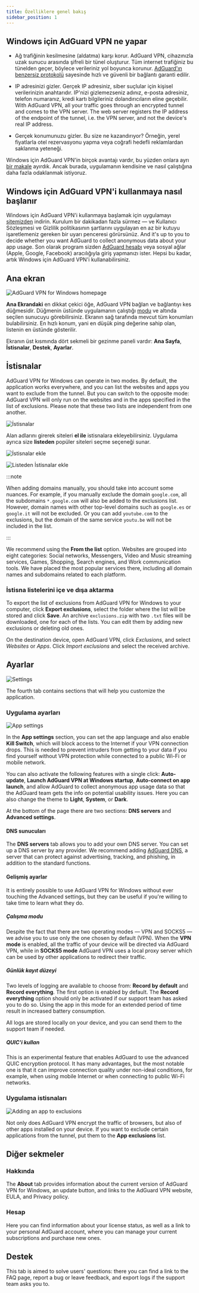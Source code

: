 ```yaml
---
title: Özelliklere genel bakış
sidebar_position: 1
---
```


## Windows için AdGuard VPN ne yapar

- Ağ trafiğinin kesilmesine (aldatma) karşı korur. AdGuard VPN, cihazınızla uzak sunucu arasında şifreli bir tünel oluşturur. Tüm internet trafiğiniz bu tünelden geçer, böylece verileriniz yol boyunca korunur. [AdGuard'ın benzersiz protokolü](/general/adguard-vpn-protocol) sayesinde hızlı ve güvenli bir bağlantı garanti edilir.

- IP adresinizi gizler. Gerçek IP adresiniz, siber suçlular için kişisel verilerinizin anahtarıdır. IP'nizi gizlemezseniz adınız, e-posta adresiniz, telefon numaranız, kredi kartı bilgileriniz dolandırıcıların eline geçebilir. With AdGuard VPN, all your traffic goes through an encrypted tunnel and comes to the VPN server. The web server registers the IP address of the endpoint of the tunnel, i.e. the VPN server, and not the device's real IP address.

- Gerçek konumunuzu gizler. Bu size ne kazandırıyor? Örneğin, yerel fiyatlarla otel rezervasyonu yapma veya coğrafi hedefli reklamlardan saklanma yeteneği.

Windows için AdGuard VPN'in birçok avantajı vardır, bu yüzden onlara ayrı [bir makale](/general/why-adguard-vpn) ayırdık. Ancak burada, uygulamanın kendisine ve nasıl çalıştığına daha fazla odaklanmak istiyoruz.

## Windows için AdGuard VPN'i kullanmaya nasıl başlanır

Windows için AdGuard VPN'i kullanmaya başlamak için uygulamayı [sitemizden](https://adguard-vpn.com/welcome.html) indirin. Kurulum bir dakikadan fazla sürmez — ve Kullanıcı Sözleşmesi ve Gizlilik politikasının şartlarını uygulayan en az bir kutuyu işaretlemeniz gereken bir uyarı penceresi görürsünüz. And it's up to you to decide whether you want AdGuard to collect anonymous data about your app usage. Son olarak program sizden [AdGuard hesabı](https://auth.adguard.com/login.html) veya sosyal ağlar (Apple, Google, Facebook) aracılığıyla giriş yapmanızı ister. Hepsi bu kadar, artık Windows için AdGuard VPN'i kullanabilirsiniz.

## Ana ekran

![AdGuard VPN for Windows homepage](https://cdn.adguardvpn.com/content/release_notes/vpn/windows/v2.0/new_main_window_en.png)

**Ana Ekrandaki** en dikkat çekici öğe, AdGuard VPN bağlan ve bağlantıyı kes düğmesidir. Düğmenin üstünde uygulamanın çalıştığı [modu](#exclusions) ve altında seçilen sunucuyu görebilirsiniz. Ekranın sağ tarafında mevcut tüm konumları bulabilirsiniz. En hızlı konum, yani en düşük ping değerine sahip olan, listenin en üstünde gösterilir.

Ekranın üst kısmında dört sekmeli bir gezinme paneli vardır: **Ana Sayfa**, **İstisnalar**, **Destek**, **Ayarlar**.

## İstisnalar

AdGuard VPN for Windows can operate in two modes. By default, the application works everywhere, and you can list the websites and apps you want to exclude from the tunnel. But you can switch to the opposite mode: AdGuard VPN will only run on the websites and in the apps specified in the list of exclusions. Please note that these two lists are independent from one another.

![İstisnalar](https://cdn.adguardvpn.com/content/kb/VPN/windows/exclusions_en.png)

Alan adlarını girerek siteleri **el ile** istisnalara ekleyebilirsiniz. Uygulama ayrıca size **listeden** popüler siteleri seçme seçeneği sunar.

![İstisnalar ekle](https://cdn.adguardvpn.com/content/kb/VPN/windows/exclusions_add_en.png)

![Listeden İstisnalar ekle](https://cdn.adguardvpn.com/content/kb/VPN/windows/exclusions_from_list_en.png)

:::note

When adding domains manually, you should take into account some nuances. For example, if you manually exclude the domain `google.com`, all the subdomains `*.google.com` will also be added to the exclusions list. However, domain names with other top-level domains such as `google.es` or `google.it` will not be excluded. Or you can add `youtube.com` to the exclusions, but the domain of the same service `youtu.be` will not be included in the list.

:::

We recommend using the **From the list** option. Websites are grouped into eight categories: Social networks, Messengers, Video and Music streaming services, Games, Shopping, Search engines, and Work communication tools. We have placed the most popular services there, including all domain names and subdomains related to each platform.

### İstisna listelerini içe ve dışa aktarma

To export the list of exclusions from AdGuard VPN for Windows to your computer, click **Export exclusions**, select the folder where the list will be stored and click **Save**. An archive `exclusions.zip` with two `.txt` files will be downloaded, one for each of the lists. You can edit them by adding new exclusions or deleting old ones.

On the destination device, open AdGuard VPN, click *Exclusions*, and select *Websites* or *Apps*. Click *Import exclusions* and select the received archive.

## Ayarlar

![Settings](https://cdn.adguardvpn.com/content/release_notes/vpn/windows/v2.0/settings_en.png)

The fourth tab contains sections that will help you customize the application.

### Uygulama ayarları

![App settings](https://cdn.adguardvpn.com/content/release_notes/vpn/windows/v2.0/app_settings_en.png)

In the **App settings** section, you can set the app language and also enable **Kill Switch**, which will block access to the Internet if your VPN connection drops. This is needed to prevent intruders from getting to your data if you find yourself without VPN protection while connected to a public Wi-Fi or mobile network.

You can also activate the following features with a single click: **Auto-update**, **Launch AdGuard VPN at Windows startup**, **Auto-connect on app launch**, and allow AdGuard to collect anonymous app usage data so that the AdGuard team gets the info on potential usability issues. Here you can also change the theme to **Light**, **System**, or **Dark**.

At the bottom of the page there are two sections: **DNS servers** and **Advanced settings**.

#### DNS sunucuları

The **DNS servers** tab allows you to add your own DNS server. You can set up a DNS server by any provider. We recommend adding [AdGuard DNS](https://adguard-dns.io/kb/general/dns-providers/#adguard-dns), a server that can protect against advertising, tracking, and phishing, in addition to the standard functions.

#### Gelişmiş ayarlar

It is entirely possible to use AdGuard VPN for Windows without ever touching the Advanced settings, but they can be useful if you're willing to take time to learn what they do.

##### Çalışma modu

Despite the fact that there are two operating modes — VPN and SOCKS5 — we advise you to use only the one chosen by default (VPN). When the **VPN mode** is enabled, all the traffic of your device will be directed via AdGuard VPN, while in **SOCKS5 mode** AdGuard VPN uses a local proxy server which can be used by other applications to redirect their traffic.

##### Günlük kayıt düzeyi

Two levels of logging are available to choose from: **Record by default** and **Record everything**. The first option is enabled by default. The **Record everything** option should only be activated if our support team has asked you to do so. Using the app in this mode for an extended period of time result in increased battery consumption.

All logs are stored locally on your device, and you can send them to the support team if needed.

##### QUIC'i kullan

This is an experimental feature that enables AdGuard to use the advanced QUIC encryption protocol. It has many advantages, but the most notable one is that it can improve connection quality under non-ideal conditions, for example, when using mobile Internet or when connecting to public Wi-Fi networks.

### Uygulama istisnaları

![Adding an app to exclusions](https://cdn.adguardvpn.com/content/release_notes/vpn/windows/v2.0/add_app_en.png)

Not only does AdGuard VPN encrypt the traffic of browsers, but also of other apps installed on your device. If you want to exclude certain applications from the tunnel, put them to the **App exclusions** list.

## Diğer sekmeler

### Hakkında

The **About** tab provides information about the current version of AdGuard VPN for Windows, an update button, and links to the AdGuard VPN website, EULA, and Privacy policy.

### Hesap

Here you can find information about your license status, as well as a link to your personal AdGuard account, where you can manage your current subscriptions and purchase new ones.

## Destek

This tab is aimed to solve users' questions: there you can find a link to the FAQ page, report a bug or leave feedback, and export logs if the support team asks you to.
